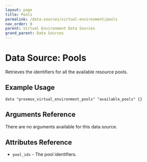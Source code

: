 ```yaml
---
layout: page
title: Pools
permalink: /data-sources/virtual-environment/pools
nav_order: 8
parent: Virtual Environment Data Sources
grand_parent: Data Sources
---
```


# Data Source: Pools

Retrieves the identifiers for all the available resource pools.

## Example Usage

```
data "proxmox_virtual_environment_pools" "available_pools" {}
```

## Arguments Reference

There are no arguments available for this data source.

## Attributes Reference

* `pool_ids` - The pool identifiers.
